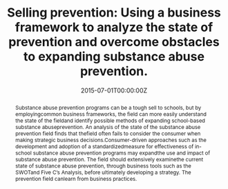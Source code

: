 ---
title: "Selling prevention: Using a business framework to analyze the state of prevention and overcome obstacles to expanding substance abuse prevention."

authors:
- "admin"
date: "2015-07-01T00:00:00Z"
doi: "nan"
venue: "The Journal of Global Drug Policy and Practice"
publishDate: "2017-01-01T00:00:00Z"
publication_types: ["2"]
abstract: "Substance abuse prevention programs can be a tough sell to schools, but by employingcommon business frameworks, the field can more easily understand the state of the fieldand identify possible methods of expanding school-based substance abuseprevention. An analysis of the state of the substance abuse prevention field finds that thefield often fails to consider the consumer when making strategic business decisions.Consumer-driven approaches such as the development and adoption of a standardizedmeasure for effectiveness of in-school substance abuse prevention programs may expandthe use and impact of substance abuse prevention. The field should extensively examinethe current state of substance abuse prevention, through business tools such as the SWOTand Five C’s Analysis, before ultimately developing a strategy. The prevention field canlearn from business practices."
summary: "Caputi, T. (2015). Selling prevention: Using a business framework to analyze the state of prevention and overcome obstacles to expanding substance abuse prevention. The Journal of Global Drug Policy and Practice."
tags: 
featured: false
links:
- name: Paper Link
  url: "https://archive.is/CUkqN"
url_pdf: "/files/JGDPP-2015.pdf"
image:
  focal_point: ""
  preview_only: false
---